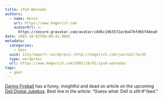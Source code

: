 ```yaml
---
title: iPod Wannabe
authors:
  - name: Kevin
    url: https://www.kmgerich.com
    avatarUrl: >-
      https://secure.gravatar.com/avatar/c8d6c1963572ac9a476fd65f48ea6f3a1741d7ed3b6520563cf90cb984419f86?s=96&d=mm&r=g
date: 2003-10-02T06:09:42.000Z
metadata:
  categories:
    - Gear
  uuid: 11ty/import::wordpress::http://kmgerich.com/journal/?p=35
  type: wordpress
  url: https://www.kmgerich.com/2003/10/01/ipod-wannabe/
tags:
  - gear
---
```

[Daring Fireball](http://daringfireball.net/2003/10/dells_dud.html) has a funny, insightful and dead on article on the upcoming [Dell Digital Jukebox](http://www.chaosmint.com/macintosh/articles/dell-dj-digital-jukebox-h.shtml). Best line in the article: “Guess what: Dell is still #^(ked.”